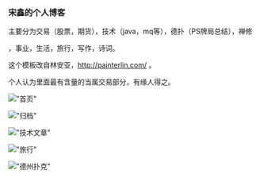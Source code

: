 ### 宋鑫的个人博客
主要分为交易（股票，期货），技术（java，mq等），德扑（PS牌局总结），禅修
    
，事业，生活，旅行，写作，诗词。
	
这个模板改自林安亚，http://painterlin.com/ 。

个人认为里面最有含量的当属交易部分，有缘人得之。

!["首页"](http://7xnlfe.com1.z0.glb.clouddn.com/3gods-intro-1.png )

!["归档"](http://7xnlfe.com1.z0.glb.clouddn.com/3gods-intro-2.png )

!["技术文章"](http://7xnlfe.com1.z0.glb.clouddn.com/3gods-intro-3.png )

!["旅行"](http://7xnlfe.com1.z0.glb.clouddn.com/3gods-intro-4.png )

!["德州扑克"](http://7xnlfe.com1.z0.glb.clouddn.com/3gods-intro-5.png )

